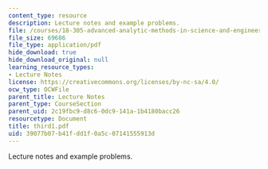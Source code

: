 ```yaml
---
content_type: resource
description: Lecture notes and example problems.
file: /courses/18-305-advanced-analytic-methods-in-science-and-engineering-fall-2004/39077b07b41fdd1f0a5c07141555913d_third1.pdf
file_size: 69686
file_type: application/pdf
hide_download: true
hide_download_original: null
learning_resource_types:
- Lecture Notes
license: https://creativecommons.org/licenses/by-nc-sa/4.0/
ocw_type: OCWFile
parent_title: Lecture Notes
parent_type: CourseSection
parent_uid: 2c19fbc9-d8c6-0dc9-141a-1b4180bacc26
resourcetype: Document
title: third1.pdf
uid: 39077b07-b41f-dd1f-0a5c-07141555913d
---
```

Lecture notes and example problems.